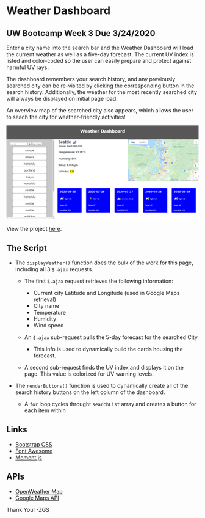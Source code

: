 # Weather Dashboard

## UW Bootcamp Week 3 Due 3/24/2020

Enter a city name into the search bar and the Weather Dashboard will load the current weather as well as a five-day forecast.  The current UV index is listed and color-coded so the user can easily prepare and protect against harmful UV rays. 

The dashboard remembers your search history, and any previously searched city can be re-visited by clicking the corresponding button in the search history.  Additionally, the weather for the most recently searched city will always be displayed on initial page load. 

An overview map of the searched city also appears, which allows the user to seach the city for weather-friendly activities!


![Screenshot](weather-dashboard-screenshot.png "Weather Dashboard Screenshot")

View the project [here](https://the-medium-place.github.io/weather-dashboard/).


## The Script

* The `displayWeather()` function does the bulk of the work for this page, including all 3 `$.ajax` requests.
    
    * The first `$.ajax` request retrieves the following information:
        * Current city Latitude and Longitude (used in Google Maps retrieval)
        * City name
        * Temperature
        * Humidity
        * Wind speed

    * An `$.ajax` sub-request pulls the 5-day forecast for the searched City
        * This info is used to dynamically build the cards housing the forecast.

    * A second sub-request finds the UV index and displays it on the page. This value is colorized for UV warning levels.

* The `renderButtons()` function is used to dynamically create all of the search history buttons on the left column of the dashboard. 
    * A `for` loop cycles throught `searchList` array and creates a button for each item within


## Links

* [Bootstrap CSS](https://getbootstrap.com)
* [Font Awesome](https://fontawesome.com)
* [Moment.js](https://momentjs.com)

## APIs

* [OpenWeather Map](https://openweathermap.org/api)
* [Google Maps API](https://maps.googleapis.com)


Thank You! -ZGS